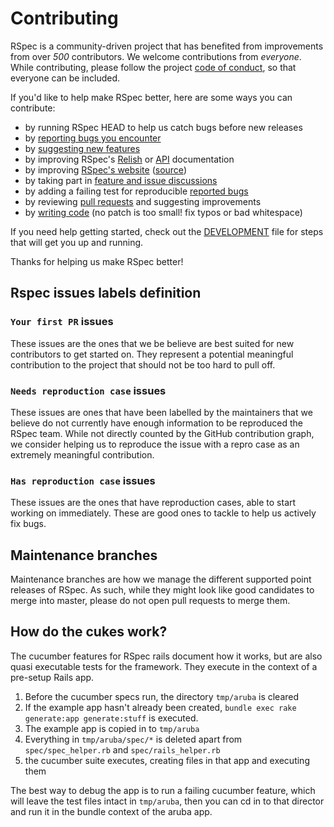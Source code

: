 <!---
This file was generated on 2015-12-07T22:01:06+11:00 from the rspec-dev repo.
DO NOT modify it by hand as your changes will get lost the next time it is generated.
-->

# Contributing

RSpec is a community-driven project that has benefited from improvements from over *500* contributors.
We welcome contributions from *everyone*. While contributing, please follow the project [code of conduct](CODE_OF_CONDUCT.md), so that everyone can be included.

If you'd like to help make RSpec better, here are some ways you can contribute:

  - by running RSpec HEAD to help us catch bugs before new releases
  - by [reporting bugs you encounter](https://github.com/rspec/rspec-rails/issues/new?template=bug_report.md)
  - by [suggesting new features](https://github.com/rspec/rspec-rails/issues/new?template=feature_request.md)
  - by improving RSpec's [Relish](https://relishapp.com/rspec) or [API](https://rspec.info/documentation/) documentation
  - by improving [RSpec's website](https://rspec.info/) ([source](https://github.com/rspec/rspec.github.io))
  - by taking part in [feature and issue discussions](https://github.com/rspec/rspec-rails/issues)
  - by adding a failing test for reproducible [reported bugs](https://github.com/rspec/rspec-rails/issues)
  - by reviewing [pull requests](https://github.com/rspec/rspec-rails/pulls) and suggesting improvements
  - by [writing code](DEVELOPMENT.md) (no patch is too small! fix typos or bad whitespace)

If you need help getting started, check out the [DEVELOPMENT](DEVELOPMENT.md) file for steps that will get you up and running.

Thanks for helping us make RSpec better!

## Rspec issues labels definition

### `Your first PR` issues

These issues are the ones that we be believe are best suited for new
contributors to get started on. They represent a potential meaningful
contribution to the project that should not be too hard to pull off.

### `Needs reproduction case` issues

These issues are ones that have been labelled by the maintainers that we
believe do not currently have enough information to be reproduced the RSpec
team. While not directly counted by the GitHub contribution graph, we consider
helping us to reproduce the issue with a repro case as an extremely meaningful
contribution.

### `Has reproduction case` issues

These issues are the ones that have reproduction cases, able to start working on
immediately. These are good ones to tackle to help us actively fix bugs.

## Maintenance branches

Maintenance branches are how we manage the different supported point releases
of RSpec. As such, while they might look like good candidates to merge into
master, please do not open pull requests to merge them.

## How do the cukes work?

The cucumber features for RSpec rails document how it works, but are also quasi
executable tests for the framework. They execute in the context of a pre-setup
Rails app.

1. Before the cucumber specs run, the directory `tmp/aruba` is cleared
2. If the example app hasn't already been created,
   `bundle exec rake generate:app generate:stuff` is executed.
3. The example app is copied in to `tmp/aruba`
4. Everything in `tmp/aruba/spec/*` is deleted apart from `spec/spec_helper.rb` and
   `spec/rails_helper.rb`
5. the cucumber suite executes, creating files in that app and executing them

The best way to debug the app is to run a failing cucumber feature, which will
leave the test files intact in `tmp/aruba`, then you can cd in to that director
and run it in the bundle context of the aruba app.
